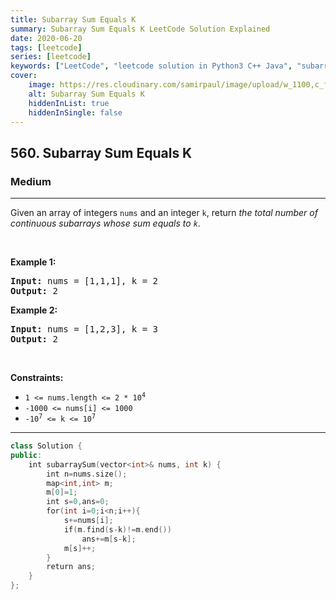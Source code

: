 ```yaml
---
title: Subarray Sum Equals K
summary: Subarray Sum Equals K LeetCode Solution Explained
date: 2020-06-20
tags: [leetcode]
series: [leetcode]
keywords: ["LeetCode", "leetcode solution in Python3 C++ Java", "subarray-sum-equals-k LeetCode Solution Explained"]
cover:
    image: https://res.cloudinary.com/samirpaul/image/upload/w_1100,c_fit,co_rgb:FFFFFF,l_text:Arial_75_bold:Subarray Sum Equals K - Solution Explained/problem-solving.webp
    alt: Subarray Sum Equals K
    hiddenInList: true
    hiddenInSingle: false
---
```



<h2>560. Subarray Sum Equals K</h2><h3>Medium</h3><hr><div><p>Given an array of integers <code>nums</code> and an integer <code>k</code>, return <em>the total number of continuous subarrays whose sum equals to <code>k</code></em>.</p>

<p>&nbsp;</p>
<p><strong>Example 1:</strong></p>
<pre><strong>Input:</strong> nums = [1,1,1], k = 2
<strong>Output:</strong> 2
</pre><p><strong>Example 2:</strong></p>
<pre><strong>Input:</strong> nums = [1,2,3], k = 3
<strong>Output:</strong> 2
</pre>
<p>&nbsp;</p>
<p><strong>Constraints:</strong></p>

<ul>
	<li><code>1 &lt;= nums.length &lt;= 2 * 10<sup>4</sup></code></li>
	<li><code>-1000 &lt;= nums[i] &lt;= 1000</code></li>
	<li><code>-10<sup>7</sup> &lt;= k &lt;= 10<sup>7</sup></code></li>
</ul>
</div>

---




```cpp
class Solution {
public:
    int subarraySum(vector<int>& nums, int k) {
        int n=nums.size();
        map<int,int> m;
        m[0]=1;
        int s=0,ans=0;
        for(int i=0;i<n;i++){
            s+=nums[i];
            if(m.find(s-k)!=m.end())
                ans+=m[s-k];
            m[s]++;
        }
        return ans;
    }
};

```
